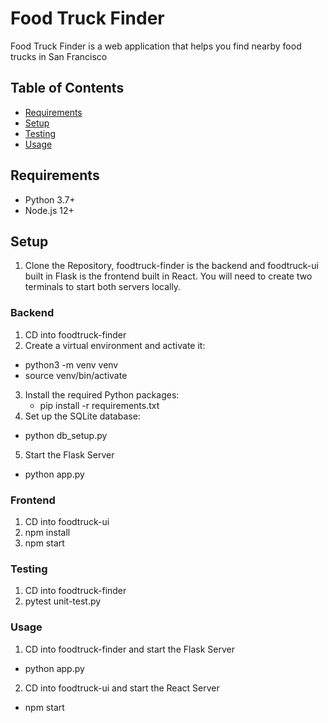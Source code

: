 # Food Truck Finder

Food Truck Finder is a web application that helps you find nearby food trucks in San Francisco

## Table of Contents

- [Requirements](#requirements)
- [Setup](#setup)
- [Testing](#testing)
- [Usage](#usage)

## Requirements

- Python 3.7+
- Node.js 12+

## Setup
1. Clone the Repository, foodtruck-finder is the backend and foodtruck-ui built in Flask is the frontend built in React. You will need to create two terminals to start both servers locally.
### Backend
1. CD into foodtruck-finder
2. Create a virtual environment and activate it:
  - python3 -m venv venv
  - source venv/bin/activate
3. Install the required Python packages:
   - pip install -r requirements.txt
4. Set up the SQLite database:
  - python db_setup.py
5. Start the Flask Server
  - python app.py

### Frontend
1. CD into foodtruck-ui
2. npm install
3. npm start

### Testing
1. CD into foodtruck-finder
2. pytest unit-test.py

### Usage
1. CD into foodtruck-finder and start the Flask Server
  - python app.py
2. CD into foodtruck-ui and start the React Server
  - npm start


